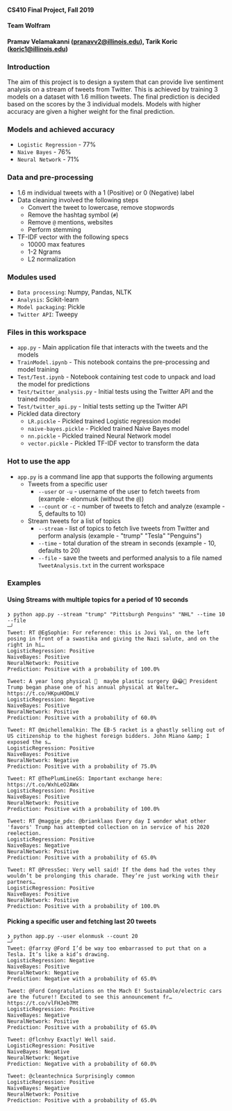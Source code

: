 #### CS410 Final Project, Fall 2019
#### Team Wolfram
#### Pramav Velamakanni (pranavv2@illinois.edu), Tarik Koric (koric1@illinois.edu)

### Introduction

The aim of this project is to design a system that can provide live sentiment analysis on a stream of tweets from Twitter. This is achieved by training 3 models on a dataset with 1.6 million tweets.
The final prediction is decided based on the scores by the 3 individual models. Models with higher accuracy are given a higher weight for the final prediction. 

### Models and achieved accuracy

- `Logistic Regression` - 77%
- `Naive Bayes` - 76%
- `Neural Network` - 71%

### Data and pre-processing

- 1.6 m individual tweets with a 1 (Positive) or 0 (Negative) label
- Data cleaning involved the following steps
    - Convert the tweet to lowercase, remove stopwords
    - Remove the hashtag symbol (`#`)
    - Remove `@` mentions, websites
    - Perform stemming
- TF-IDF vector with the following specs
    - 10000 max features
    - 1-2 Ngrams
    - L2 normalization 

### Modules used

- `Data processing`: Numpy, Pandas, NLTK
- `Analysis`: Scikit-learn
- `Model packaging`: Pickle
- `Twitter API`: Tweepy

### Files in this workspace

- `app.py` - Main application file that interacts with the tweets and the models
- `TrainModel.ipynb` - This notebook contains the pre-processing and model training
- `Test/Test.ipynb` - Notebook containing test code to unpack and load the model for predictions
- `Test/twitter_analysis.py` - Initial tests using the Twitter API and the trained models
- `Test/twitter_api.py` - Initial tests setting up the Twitter API
- Pickled data directory
    - `LR.pickle` - Pickled trained Logistic regression model
    - `naive-bayes.pickle` - Pickled trained Naive Bayes model
    - `nn.pickle` - Pickled trained Neural Network model
    - `vector.pickle` - Pickled TF-IDF vector to transform the data

### Hot to use the app

- `app.py` is a command line app that supports the following arguments
    - Tweets from a specific user
        - `--user` or `-u` - username of the user to fetch tweets from (example - elonmusk (without the `@`))
        - `--count` or `-c` - number of tweets to fetch and analyze (example - 5, defaults to 10)
    - Stream tweets for a list of topics
        - `--stream` - list of topics to fetch live tweets from Twitter and perform analysis (example - "trump" "Tesla" "Penguins")
        - `--time` - total duration of the stream in seconds (example - 10, defaults to 20)
        - `--file` - save the tweets and performed analysis to a file named `TweetAnalysis.txt` in the current workspace

### Examples

#### Using Streams with multiple topics for a period of 10 seconds
```
❯ python app.py --stream "trump" "Pittsburgh Penguins" "NHL" --time 10 --file                                                                                                                                                               ─╯
Tweet: RT @EgSophie: For reference: this is Jovi Val, on the left posing in front of a swastika and giving the Nazi salute, and on the right in hi…
LogisticRegression: Positive
NaiveBayes: Positive
NeuralNetwork: Positive
Prediction: Positive with a probability of 100.0%

Tweet: A year long physical 🤔  maybe plastic surgery 😅😂🤣 President Trump began phase one of his annual physical at Walter… https://t.co/HKpuHODmLV
LogisticRegression: Negative
NaiveBayes: Positive
NeuralNetwork: Positive
Prediction: Positive with a probability of 60.0%

Tweet: RT @michellemalkin: The EB-5 racket is a ghastly selling out of US citizenship to the highest foreign bidders. John Miano &amp; I exposed the s…
LogisticRegression: Positive
NaiveBayes: Positive
NeuralNetwork: Negative
Prediction: Positive with a probability of 75.0%

Tweet: RT @ThePlumLineGS: Important exchange here: https://t.co/WxhLeO2AWx
LogisticRegression: Positive
NaiveBayes: Positive
NeuralNetwork: Positive
Prediction: Positive with a probability of 100.0%

Tweet: RT @maggie_pdx: @brianklaas Every day I wonder what other 'favors' Trump has attempted collection on in service of his 2020 reelection.
LogisticRegression: Positive
NaiveBayes: Negative
NeuralNetwork: Positive
Prediction: Positive with a probability of 65.0%

Tweet: RT @PressSec: Very well said! If the dems had the votes they wouldn’t be prolonging this charade. They’re just working with their partners…
LogisticRegression: Positive
NaiveBayes: Positive
NeuralNetwork: Positive
Prediction: Positive with a probability of 100.0%
```

#### Picking a specific user and fetching last 20 tweets
```
❯ python app.py --user elonmusk --count 20                                                                                                                                                                                                  ─╯
Tweet: @farrxy @Ford I’d be way too embarrassed to put that on a Tesla. It’s like a kid’s drawing.
LogisticRegression: Negative
NaiveBayes: Positive
NeuralNetwork: Negative
Prediction: Negative with a probability of 65.0%

Tweet: @Ford Congratulations on the Mach E! Sustainable/electric cars are the future!! Excited to see this announcement fr… https://t.co/vlFHJeb7Mt
LogisticRegression: Positive
NaiveBayes: Negative
NeuralNetwork: Positive
Prediction: Positive with a probability of 65.0%

Tweet: @flcnhvy Exactly! Well said.
LogisticRegression: Positive
NaiveBayes: Negative
NeuralNetwork: Negative
Prediction: Negative with a probability of 60.0%

Tweet: @cleantechnica Surprisingly common
LogisticRegression: Positive
NaiveBayes: Negative
NeuralNetwork: Positive
Prediction: Positive with a probability of 65.0%
```
